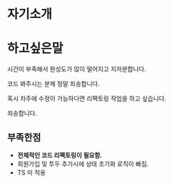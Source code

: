 # 자기소개

# 하고싶은말

시간이 부족해서 완성도가 많이 떨어지고 지저분합니다.

코드 봐주시는 분께 정말 죄송합니다.

혹시 차주에 수정이 가능하다면 리팩토링 작업을 하고 싶습니다.

죄송합니다.

## 

## 부족한점 
* **전체적인 코드 리팩토링이 필요함.**
* 회원가입 및 투두 추가시에 상태 초기화 로직이 빠짐.
* TS 미 적용 
